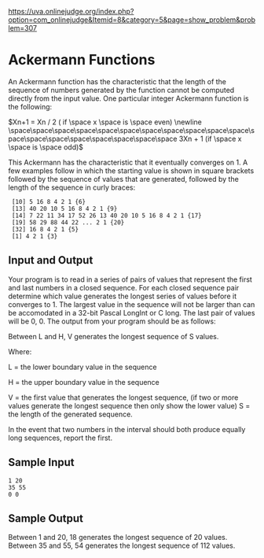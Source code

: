 https://uva.onlinejudge.org/index.php?option=com_onlinejudge&Itemid=8&category=5&page=show_problem&problem=307

# Ackermann Functions

An Ackermann function has the characteristic that the length of the sequence of
numbers generated by the function cannot be computed directly from the input
value. One particular integer Ackermann function is the following:

$Xn+1 = Xn / 2 ( if \space x \space is \space even) \newline
\space\space\space\space\space\space\space\space\space\space\space\space\space\space\space\space\space\space\space      3Xn + 1 (if \space x \space is \space odd)$

This Ackermann has the characteristic that it eventually converges on 1. A few
examples follow in which the starting value is shown in square brackets
followed by the sequence of values that are generated, followed by the length
of the sequence in curly braces:

     [10] 5 16 8 4 2 1 {6}
     [13] 40 20 10 5 16 8 4 2 1 {9}
     [14] 7 22 11 34 17 52 26 13 40 20 10 5 16 8 4 2 1 {17}
     [19] 58 29 88 44 22 ... 2 1 {20}
     [32] 16 8 4 2 1 {5}
     [1] 4 2 1 {3}

## Input and Output

Your program is to read in a series of pairs of values that represent the first
and last numbers in a closed sequence. For each closed sequence pair determine
which value generates the longest series of values before it converges to 1.
The largest value in the sequence will not be larger than can be accomodated in
a 32-bit Pascal LongInt or C long. The last pair of values will be 0, 0. The
output from your program should be as follows:

Between L and H, V generates the longest sequence of S values.

Where:

L = the lower boundary value in the sequence

H = the upper boundary value in the sequence

V = the first value that generates the longest sequence, (if two or more values
generate the longest sequence then only show the lower value) S = the length of
the generated sequence.

In the event that two numbers in the interval should both produce equally long
sequences, report the first.

## Sample Input

```
1 20
35 55
0 0
```

## Sample Output

Between 1 and 20, 18 generates the longest sequence of 20 values.
Between 35 and 55, 54 generates the longest sequence of 112 values.
